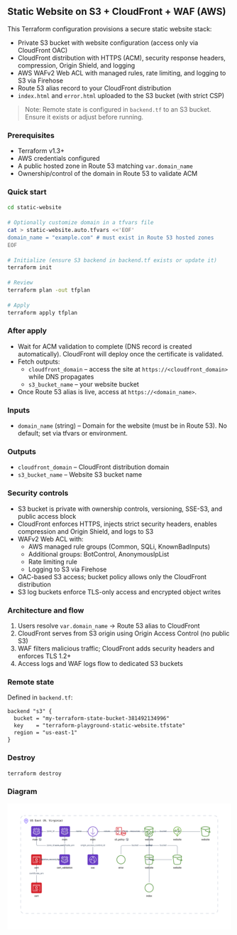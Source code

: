 ## Static Website on S3 + CloudFront + WAF (AWS)

This Terraform configuration provisions a secure static website stack:
- Private S3 bucket with website configuration (access only via CloudFront OAC)
- CloudFront distribution with HTTPS (ACM), security response headers, compression, Origin Shield, and logging
- AWS WAFv2 Web ACL with managed rules, rate limiting, and logging to S3 via Firehose
- Route 53 alias record to your CloudFront distribution
- `index.html` and `error.html` uploaded to the S3 bucket (with strict CSP)

> Note: Remote state is configured in `backend.tf` to an S3 bucket. Ensure it exists or adjust before running.

### Prerequisites
- Terraform v1.3+
- AWS credentials configured
- A public hosted zone in Route 53 matching `var.domain_name`
- Ownership/control of the domain in Route 53 to validate ACM

### Quick start
```bash
cd static-website

# Optionally customize domain in a tfvars file
cat > static-website.auto.tfvars <<'EOF'
domain_name = "example.com" # must exist in Route 53 hosted zones
EOF

# Initialize (ensure S3 backend in backend.tf exists or update it)
terraform init

# Review
terraform plan -out tfplan

# Apply
terraform apply tfplan
```

### After apply
- Wait for ACM validation to complete (DNS record is created automatically). CloudFront will deploy once the certificate is validated.
- Fetch outputs:
  - `cloudfront_domain` – access the site at `https://<cloudfront_domain>` while DNS propagates
  - `s3_bucket_name` – your website bucket
- Once Route 53 alias is live, access at `https://<domain_name>`.

### Inputs
- `domain_name` (string) – Domain for the website (must be in Route 53). No default; set via tfvars or environment.

### Outputs
- `cloudfront_domain` – CloudFront distribution domain
- `s3_bucket_name` – Website S3 bucket name

### Security controls
- S3 bucket is private with ownership controls, versioning, SSE-S3, and public access block
- CloudFront enforces HTTPS, injects strict security headers, enables compression and Origin Shield, and logs to S3
- WAFv2 Web ACL with:
  - AWS managed rule groups (Common, SQLi, KnownBadInputs)
  - Additional groups: BotControl, AnonymousIpList
  - Rate limiting rule
  - Logging to S3 via Firehose
- OAC-based S3 access; bucket policy allows only the CloudFront distribution
- S3 log buckets enforce TLS-only access and encrypted object writes

### Architecture and flow
1. Users resolve `var.domain_name` → Route 53 alias to CloudFront
2. CloudFront serves from S3 origin using Origin Access Control (no public S3)
3. WAF filters malicious traffic; CloudFront adds security headers and enforces TLS 1.2+
4. Access logs and WAF logs flow to dedicated S3 buckets

### Remote state
Defined in `backend.tf`:
```hcl
backend "s3" {
  bucket = "my-terraform-state-bucket-381492134996"
  key    = "terraform-playground-static-website.tfstate"
  region = "us-east-1"
}
```

### Destroy
```bash
terraform destroy
```

### Diagram
![static-website](static-website.png)